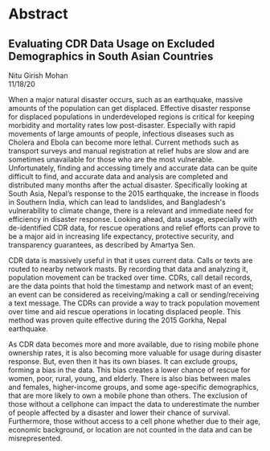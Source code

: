 # Abstract
## Evaluating CDR Data Usage on Excluded Demographics in South Asian Countries 
Nitu Girish Mohan    
11/18/20           

When a major natural disaster occurs, such as an earthquake, massive amounts of the population can get displaced. Effective disaster response for displaced populations in underdeveloped regions is critical for keeping morbidity and mortality rates low post-disaster. Especially with rapid movements of large amounts of people, infectious diseases such as Cholera and Ebola can become more lethal. Current methods such as transport surveys and manual registration at relief hubs are slow and are sometimes unavailable for those who are the most vulnerable. Unfortunately, finding and accessing timely and accurate data can be quite difficult to find, and accurate data and analysis are completed and distributed many months after the actual disaster. Specifically looking at South Asia, Nepal’s response to the 2015 earthquake, the increase in floods in Southern India, which can lead to landslides, and Bangladesh's vulnerability to climate change, there is a relevant and immediate need for efficiency in disaster response. Looking ahead, data usage, especially with de-identified CDR data, for rescue operations and relief efforts can prove to be a major aid in increasing life expectancy, protective security, and transparency guarantees, as described by Amartya Sen.       

CDR data is massively useful in that it uses current data. Calls or texts are routed to nearby network masts. By recording that data and analyzing it, population movement can be tracked over time. CDRs, call detail records, are the data points that hold the timestamp and network mast of an event; an event can be considered as receiving/making a call or sending/receiving a text message. The CDRs can provide a way to track population movement over time and aid rescue operations in locating displaced people. This method was proven quite effective during the 2015 Gorkha, Nepal earthquake.     

As CDR data becomes more and more available, due to rising mobile phone ownership rates, it is also becoming more valuable for usage during disaster response. But, even then it has its own biases. It can exclude groups, forming a bias in the data. This bias creates a lower chance of rescue for women, poor, rural, young, and elderly. There is also bias between males and females, higher-income groups, and some age-specific demographics, that are more likely to own a mobile phone than others. The exclusion of those without a cellphone can impact the data to underestimate the number of people affected by a disaster and lower their chance of survival. Furthermore, those without access to a cell phone whether due to their age, economic background, or location are not counted in the data and can be misrepresented.      

 
